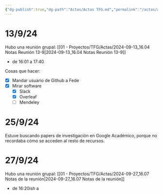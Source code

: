 ```yaml
---
{"dg-publish":true,"dg-path":"Actas/Actas TFG.md","permalink":"/actas/actas-tfg/","tags":["gardenEntry"]}
---
```


# 13/9/24

Hubo una reunión grupal: [[01 - Proyectos/TFG/Actas/2024-09-13_16.04 Notas Reunión 13-9\|2024-09-13_16.04 Notas Reunión 13-9]]
+ de 16:01 a 17:40

Cosas que hacer:
- [x] Mandar usuario de Github a Fede
- [x] Mirar software
	- [x] Slack
	- [x] Overleaf
	- [ ] Mendeley

# 25/9/24

Estuve buscando papers de investigación en Google Académico, porque no recordaba cómo se acceden al resto de recursos.

# 27/9/24

Hubo una reunión grupal: [[01 - Proyectos/TFG/Actas/2024-09-27_16.07 Notas de la reunión\|2024-09-27_16.07 Notas de la reunión]]
+ de 16:20ish a 